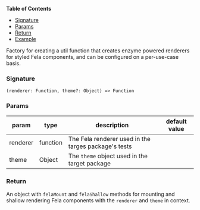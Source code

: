 <!-- START doctoc generated TOC please keep comment here to allow auto update -->
<!-- DON'T EDIT THIS SECTION, INSTEAD RE-RUN doctoc TO UPDATE -->
**Table of Contents**

- [Signature](#signature)
- [Params](#params)
- [Return](#return)
- [Example](#example)

<!-- END doctoc generated TOC please keep comment here to allow auto update -->

Factory for creating a util function that creates enzyme powered renderers
for styled Fela components, and can be configured on a per-use-case basis.
 
### Signature
<code>(renderer: Function, theme?: Object) => Function</code>

### Params

| param | type | description | default value |
|-------|------|-------------|---------------|
| renderer | function | The Fela renderer used in the targes package's tests |  |
| theme | Object | The `theme` object used in the target package |  |

### Return
An object with `felaMount` and `felaShallow` methods for mounting and shallow rendering Fela components with the `renderer` and `theme` in context.

<!--
SNAPSHOT TESTING OF ENZYME COMPONENTS IS DISABLED UNTIL WE FIGURE OUT HOW 
NOT TO BREAK THE BUILD WITH "enzyme-to-json", WHICH IS WRITTEN IN ES6 AND DOES NOT GET TRANSPILED
-->
<!--
components returned by each of the methods will be augmented by a `snapshot` static method, which converts them to an object with `component` and `style` keys, useful for snapshot testing.

### Example
```js static
const { felaMount, felaShallow, } = createFelaEnzymeRenderers(felaRenderer, theme);

console.log(felaMount(<Button>hello</Button>).snapshot())
// Object {
//   "component": <ButtonRules>
//     <div
//         className="a b c"
//     >
//         hello
//     </div>
// </ButtonRules>,
//   "styles": ".a{width:10px}.b{height:10px}.c{background-color:red}",
// }
```
-->
